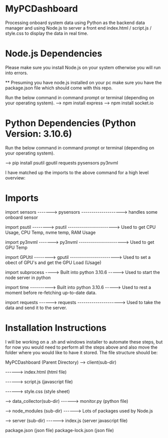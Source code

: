 # MyPCDashboard
Processing onboard system data using Python as the backend data manager and using Node.js to server a front end index.html / script.js / style.css to display the data in real time. 

# Node.js Dependencies
Please make sure you install Node.js on your system otherwise you will run into errors. 

** Presuming you have node.js installed on your pc make sure you have the package.json file which should come with this repo. 

Run the below command in command prompt or terminal (depending on your operating system).
--> npm install express 
--> npm install socket.io


# Python Dependencies (Python Version: 3.10.6)

Run the below command in command prompt or terminal (depending on your operating system). 

--> pip install psutil gputil requests pysensors py3nvml

I have matched up the imports to the above command for a high level overview:

# Imports
import sensors -------> pysensors --------------------> handles some onboard sensor

import psutil --------> psutil -----------------------> Used to get CPU Usage, CPU Temp, nvme temp, RAM Usage

import py3nvml -------> py3nvml ----------------------> Used to get GPU Temp

import GPUtil --------> gputil -----------------------> Used to set a obect of GPU's and get the GPU Load (Usage)

import subprocess ----> Built into python 3.10.6 -----> Used to start the node server in python

import time ----------> Built into python 3.10.6 -----> Used to rest a moment before re-fetching up-to-date data.

import requests ------> requests ---------------------> Used to take the data and send it to the server. 

# Installation Instructions
I will be working on a .sh and windows installer to automate these steps, but for now you would need to perform all the steps above and also move the folder where you would like to have it stored. The file structure should be:

MyPCDashboard (Parent Directory)
--> client(sub-dir)

------> index.html (html file)

------> script.js (javascript file)

------> style.css (style sheet)

--> data_collector(sub-dir)
------> monitor.py (python file)

--> node_modules (sub-dir)
------> Lots of packages used by Node.js

--> server (sub-dir)
------> index.js (server javascript file)

package.json (json file)
package-lock.json (json file)
